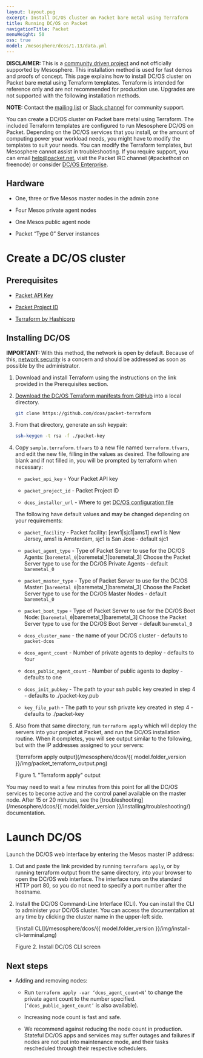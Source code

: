 ```yaml
---
layout: layout.pug
excerpt: Install DC/OS cluster on Packet bare metal using Terraform
title: Running DC/OS on Packet
navigationTitle: Packet
menuWeight: 50
oss: true
model: /mesosphere/dcos/1.13/data.yml
---
```


<p class="message--warning"><strong>DISCLAIMER: </strong>This is a <a href="https://github.com/dcos/terraform-dcos/tree/master/gcp">community driven project</a> and not officially supported by Mesosphere. This installation method is used for fast demos and proofs of concept. This page explains how to install DC/OS cluster on Packet bare metal using Terraform templates. Terraform is intended for reference only and are not recommended for production use. Upgrades are not supported with the following installation methods.</p>

<p class="message--note"><strong>NOTE: </strong>Contact the <a href="https://groups.google.com/a/dcos.io/forum/#!forum/users">mailing list</a> or <a href="http://chat.dcos.io/?_ga=2.226911897.58407594.1533244861-1110201164.1520633201">Slack channel</a> for community support. </p>

You can create a DC/OS cluster on Packet bare metal using Terraform. The included Terraform templates are configured to run Mesosphere DC/OS on Packet. Depending on the DC/OS services that you install, or the amount of computing power your workload needs, you might have to modify the templates to suit your needs. You can modify the Terraform templates, but Mesosphere cannot assist in troubleshooting. If you require support, you can email help@packet.net, visit the Packet IRC channel (#packethost on freenode) or consider [DC/OS Enterprise](https://mesosphere.com/).

## Hardware

- One, three or five Mesos master nodes in the admin zone

- Four Mesos private agent nodes

- One Mesos public agent node

- Packet “Type 0” Server instances

# Create a DC/OS cluster

## Prerequisites

- [Packet API Key](https://help.packet.net/quick-start/api-integrations)

- [Packet Project ID](https://help.packet.net/quick-start/api-integrations)

- [Terraform by Hashicorp](https://www.terraform.io/intro/getting-started/install.html)

## Installing DC/OS

<p class="message--important"><strong>IMPORTANT: </strong>With this method, the network is open by default. Because of this, <a href="/mesosphere/dcos/{{ model.folder_version }}/administering-clusters/securing-your-cluster/#network-security">network security</a> is a concern and should be addressed as soon as possible by the administrator.</p>

1.  Download and install Terraform using the instructions on the link provided in the Prerequisites section.

2.  [Download the DC/OS Terraform manifests from GitHub](https://github.com/dcos/packet-terraform) into a local  directory.

    ```bash
    git clone https://github.com/dcos/packet-terraform
    ```

3.  From that directory, generate an ssh keypair:

    ```bash
    ssh-keygen -t rsa -f ./packet-key
    ```

4.  Copy `sample.terraform.tfvars` to a new file named `terraform.tfvars`, and edit the new file, filling in the values as desired. The following are blank and if not filled in, you will be prompted by terraform when necessary:

    - `packet_api_key` - Your Packet API key

    - `packet_project_id` - Packet Project ID

    - `dcos_installer_url` - Where to get [DC/OS configuration file](https://downloads.dcos.io/dcos/stable/dcos_generate_config.sh)

    The following have default values and may be changed depending on your requirements:

    - `packet_facility` - Packet facility: [ewr1|sjc1|ams1]
      ewr1 is New Jersey, ams1 is Amsterdam, sjc1 is San Jose - default sjc1

    - `packet_agent_type` - Type of Packet Server to use for the DC/OS Agents: [`baremetal_0`|baremetal_1|baremetal_3]
      Choose the Packet Server type to use for the DC/OS Private Agents - default `baremetal_0`

    - `packet_master_type` - Type of Packet Server to use for the DC/OS Master: [`baremetal_0`|baremetal_1|baremetal_3]
      Choose the Packet Server type to use for the DC/OS Master Nodes - default `baremetal_0`

    - `packet_boot_type` - Type of Packet Server to use for the DC/OS Boot Node: [`baremetal_0`|baremetal_1|baremetal_3]
      Choose the Packet Server type to use for the DC/OS Boot Server - default `baremetal_0`

    - `dcos_cluster_name` - the name of your DC/OS cluster - defaults to `packet-dcos`

    - `dcos_agent_count` - Number of private agents to deploy - defaults to four

    - `dcos_public_agent_count` - Number of public agents to deploy - defaults to one

    - `dcos_init_pubkey` - The path to your ssh public key created in step 4 - defaults to ./packet-key.pub

    - `key_file_path` - The path to your ssh private key created in step 4 - defaults to ./packet-key

5.  Also from that same directory, run `terraform apply` which will deploy the servers into your project at Packet, and run the DC/OS installation routine. When it completes, you will see output similar to the following, but with the IP addresses assigned to your servers:

    ![terraform apply output](/mesosphere/dcos/{{ model.folder_version }}/img/packet_terraform_output.png)

    Figure 1. "Terraform apply" output

You may need to wait a few minutes from this point for all the DC/OS services to become active and the control panel available on the master node. After 15 or 20 minutes, see the [troubleshooting](/mesosphere/dcos/{{ model.folder_version }}/installing/troubleshooting/) documentation.

# Launch DC/OS
Launch the DC/OS web interface by entering the Mesos master IP address:

1.  Cut and paste the link provided by running `terraform apply`, or by running terraform output from the same directory, into your browser to open the DC/OS web interface. The interface runs on the standard HTTP port 80, so you do not need to specify a port number after the hostname.

2.  Install the DC/OS Command-Line Interface (CLI). You can install the CLI to administer your DC/OS cluster. You can access the documentation at any time by clicking the cluster name in the upper-left side.

    ![install CLI](/mesosphere/dcos/{{ model.folder_version }}/img/install-cli-terminal.png)

    Figure 2. Install DC/OS CLI screen

## Next steps

- Adding and removing nodes:

  - Run `terraform apply -var ‘dcos_agent_count=N’` to change the private agent count to the number specified. (`‘dcos_public_agent_count’` is also available).

  - Increasing node count is fast and safe.

  - We recommend against reducing the node count in production. Stateful DC/OS apps and services may suffer outages and failures if nodes are not put into maintenance mode, and their tasks rescheduled through their respective schedulers.
